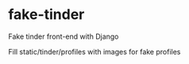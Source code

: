 fake-tinder
===========

Fake tinder front-end with Django

Fill static/tinder/profiles with images for fake profiles
